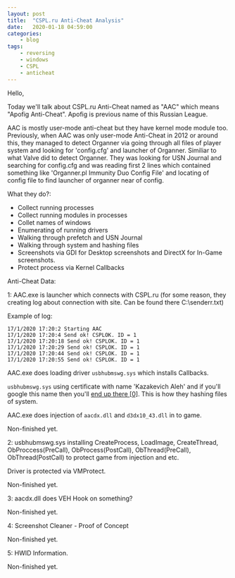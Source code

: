 ```yaml
---
layout: post
title:	"CSPL.ru Anti-Cheat Analysis"
date:	2020-01-18 04:59:00
categories:
    - blog
tags:
    - reversing
    - windows
    - CSPL
    - anticheat
---
```


Hello,

Today we'll talk about CSPL.ru Anti-Cheat named as "AAC" which means "Apofig Anti-Cheat". Apofig is previous name of this Russian League.

AAC is mostly user-mode anti-cheat but they have kernel mode module too.
Previously, when AAC was only user-mode Anti-Cheat in 2012 or around this, they managed to detect Organner via going through all files of player system and looking for 'config.cfg' and launcher of Organner. Similiar to what Valve did to detect Organner. They was looking for USN Journal and searching for config.cfg and was reading first 2 lines which contained something like 'Organner.pl Immunity Duo Config File' and locating of config file to find launcher of organner near of config.

What they do?:
* Collect running processes
* Collect running modules in processes
* Collet names of windows
* Enumerating of running drivers
* Walking through prefetch and USN Journal
* Walking through system and hashing files
* Screenshots via GDI for Desktop screenshots and DirectX for In-Game screenshots.
* Protect process via Kernel Callbacks

Anti-Cheat Data:

1: AAC.exe is launcher which connects with CSPL.ru (for some reason, they creating log about connection with site. Can be found there C:\senderr.txt)

Example of log:

~~~
17/1/2020 17:20:2 Starting AAC
17/1/2020 17:20:4 Send ok! CSPLOK. ID = 1
17/1/2020 17:20:18 Send ok! CSPLOK. ID = 1
17/1/2020 17:20:29 Send ok! CSPLOK. ID = 1
17/1/2020 17:20:44 Send ok! CSPLOK. ID = 1
17/1/2020 17:20:55 Send ok! CSPLOK. ID = 1
~~~

AAC.exe does loading driver `usbhubmswg.sys` which installs Callbacks.

`usbhubmswg.sys` using certificate with name 'Kazakevich Aleh' and if you'll google this name then you'll [end up there \[0\]][0]. This is how they hashing files of system.

AAC.exe does injection of `aacdx.dll` and `d3dx10_43.dll` in to game.

Non-finished yet.

2: usbhubmswg.sys installing CreateProcess, LoadImage, CreateThread, ObProccess(PreCall), ObProcess(PostCall), ObThread(PreCall), ObThread(PostCall) to protect game from injection and etc.

Driver is protected via VMProtect.

Non-finished yet.

3: aacdx.dll does VEH Hook on something?

Non-finished yet.

4: Screenshot Cleaner - Proof of Concept

Non-finished yet.

5: HWID Information.

Non-finished yet.

[0]: http://www.cyberforum.ru/beta-testing/thread1207634.html
